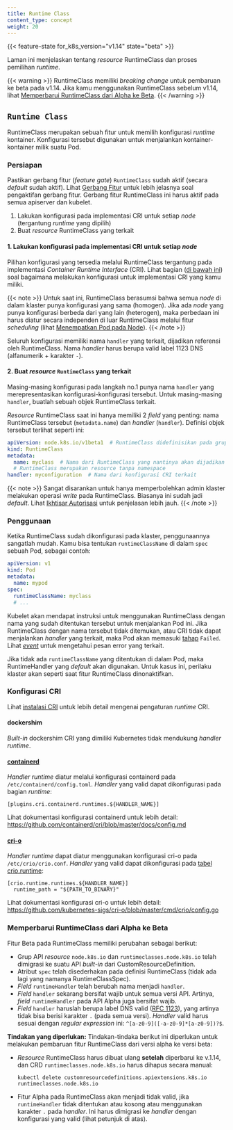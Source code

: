 ```yaml
---
title: Runtime Class
content_type: concept
weight: 20
---
```


<!-- overview -->

{{< feature-state for_k8s_version="v1.14" state="beta" >}}

Laman ini menjelaskan tentang _resource_ RuntimeClass dan proses pemilihan _runtime_.

{{< warning >}}
RuntimeClass memiliki _breaking change_ untuk pembaruan ke beta pada v1.14. Jika kamu menggunakan
RuntimeClass sebelum v1.14, lihat [Memperbarui RuntimeClass dari Alpha ke Beta](#memperbarui-runtimeclass-dari-alpha-ke-beta).
{{< /warning >}}




<!-- body -->

## `Runtime Class`

RuntimeClass merupakan sebuah fitur untuk memilih konfigurasi _runtime_ kontainer. Konfigurasi
tersebut digunakan untuk menjalankan kontainer-kontainer milik suatu Pod.

### Persiapan

Pastikan gerbang fitur (_feature gate_) `RuntimeClass` sudah aktif (secara _default_ sudah aktif).
Lihat [Gerbang Fitur](/docs/reference/command-line-tools-reference/feature-gates/) untuk lebih
jelasnya soal pengaktifan gerbang fitur.
Gerbang fitur RuntimeClass ini harus aktif pada semua apiserver dan kubelet.

1. Lakukan konfigurasi pada implementasi CRI untuk setiap _node_ (tergantung _runtime_ yang dipilih)
2. Buat _resource_ RuntimeClass yang terkait

#### 1. Lakukan konfigurasi pada implementasi CRI untuk setiap _node_

Pilihan konfigurasi yang tersedia melalui RuntimeClass tergantung pada implementasi
_Container Runtime Interface_ (CRI). Lihat bagian ([di bawah ini](#konfigurasi-cri))
soal bagaimana melakukan konfigurasi untuk implementasi CRI yang kamu miliki.

{{< note >}}
Untuk saat ini, RuntimeClass berasumsi bahwa semua _node_ di dalam klaster punya
konfigurasi yang sama (homogen). Jika ada _node_ yang punya konfigurasi berbeda dari
yang lain (heterogen), maka perbedaan ini harus diatur secara independen di luar RuntimeClass
melalui fitur _scheduling_ (lihat [Menempatkan Pod pada Node](/docs/concepts/configuration/assign-pod-node/)).
{{< /note >}}

Seluruh konfigurasi memiliki nama `handler` yang terkait, dijadikan referensi oleh RuntimeClass.
Nama _handler_ harus berupa valid label 1123 DNS (alfanumerik + karakter `-`).

#### 2. Buat _resource_ `RuntimeClass` yang terkait

Masing-masing konfigurasi pada langkah no.1 punya nama `handler` yang merepresentasikan
konfigurasi-konfigurasi tersebut. Untuk masing-masing `handler`, buatlah sebuah objek RuntimeClass terkait.

_Resource_ RuntimeClass saat ini hanya memiliki 2 _field_ yang penting: nama RuntimeClass tersebut
(`metadata.name`) dan _handler_ (`handler`). Definisi objek tersebut terlihat seperti ini:

```yaml
apiVersion: node.k8s.io/v1beta1  # RuntimeClass didefinisikan pada grup API node.k8s.io
kind: RuntimeClass
metadata:
  name: myclass  # Nama dari RuntimeClass yang nantinya akan dijadikan referensi
  # RuntimeClass merupakan resource tanpa namespace
handler: myconfiguration  # Nama dari konfigurasi CRI terkait
```

{{< note >}}
Sangat disarankan untuk hanya memperbolehkan admin klaster melakukan operasi
_write_ pada RuntimeClass. Biasanya ini sudah jadi _default_. Lihat [Ikhtisar
Autorisasi](/docs/reference/access-authn-authz/authorization/) untuk penjelasan lebih jauh.
{{< /note >}}

### Penggunaan

Ketika RuntimeClass sudah dikonfigurasi pada klaster, penggunaannya sangatlah mudah.
Kamu bisa tentukan `runtimeClassName` di dalam `spec` sebuah Pod, sebagai contoh:

```yaml
apiVersion: v1
kind: Pod
metadata:
  name: mypod
spec:
  runtimeClassName: myclass
  # ...
```

Kubelet akan mendapat instruksi untuk menggunakan RuntimeClass dengan nama yang sudah ditentukan tersebut
untuk menjalankan Pod ini. Jika RuntimeClass dengan nama tersebut tidak ditemukan, atau CRI tidak dapat
menjalankan _handler_ yang terkait, maka Pod akan memasuki [tahap](/docs/concepts/workloads/pods/pod-lifecycle/#pod-phase) `Failed`.
Lihat [_event_](/docs/tasks/debug-application-cluster/debug-application-introspection/) untuk mengetahui pesan error yang terkait.

Jika tidak ada `runtimeClassName` yang ditentukan di dalam Pod, maka RuntimeHandler yang _default_ akan digunakan.
Untuk kasus ini, perilaku klaster akan seperti saat fitur RuntimeClass dinonaktifkan.

### Konfigurasi CRI

Lihat [instalasi CRI](/docs/setup/cri/) untuk lebih detail mengenai pengaturan _runtime_ CRI.

#### dockershim

_Built-in_ dockershim CRI yang dimiliki Kubernetes tidak mendukung _handler runtime_.

#### [containerd](https://containerd.io/)

_Handler runtime_ diatur melalui konfigurasi containerd pada `/etc/containerd/config.toml`.
_Handler_ yang valid dapat dikonfigurasi pada bagian _runtime_:

```
[plugins.cri.containerd.runtimes.${HANDLER_NAME}]
```

Lihat dokumentasi konfigurasi containerd untuk lebih detail:
https://github.com/containerd/cri/blob/master/docs/config.md

#### [cri-o](https://cri-o.io/)

_Handler runtime_ dapat diatur menggunakan konfigurasi cri-o pada `/etc/crio/crio.conf`.
_Handler_ yang valid dapat dikonfigurasi pada [tabel crio.runtime](https://github.com/kubernetes-sigs/cri-o/blob/master/docs/crio.conf.5.md#crioruntime-table):

```
[crio.runtime.runtimes.${HANDLER_NAME}]
  runtime_path = "${PATH_TO_BINARY}"
```

Lihat dokumentasi konfigurasi cri-o untuk lebih detail:
https://github.com/kubernetes-sigs/cri-o/blob/master/cmd/crio/config.go


### Memperbarui RuntimeClass dari Alpha ke Beta

Fitur Beta pada RuntimeClass memiliki perubahan sebagai berikut:

- Grup API _resource_ `node.k8s.io` dan `runtimeclasses.node.k8s.io` telah dimigrasi ke suatu
  API _built-in_ dari CustomResourceDefinition.
- Atribut `spec` telah disederhakan pada definisi RuntimeClass (tidak ada lagi yang namanya
  RuntimeClassSpec).
- _Field_ `runtimeHandler` telah berubah nama menjadi `handler`.
- _Field_ `handler` sekarang bersifat wajib untuk semua versi API. Artinya, _field_ `runtimeHandler`
  pada API Alpha juga bersifat wajib.
- _Field_ `handler` haruslah berupa label DNS valid ([RFC 1123](https://tools.ietf.org/html/rfc1123)),
  yang artinya tidak bisa berisi karakter `.` (pada semua versi). _Handler_ valid harus sesuai dengan
  _regular expression_ ini: `^[a-z0-9]([-a-z0-9]*[a-z0-9])?$`.

**Tindakan yang diperlukan:** Tindakan-tindaka berikut ini diperlukan untuk melakukan
pembaruan fitur RuntimeClass dari versi alpha ke versi beta:

- _Resource_ RuntimeClass harus dibuat ulang **setelah** diperbarui ke v.1.14, dan
  CRD `runtimeclasses.node.k8s.io` harus dihapus secara manual:
  ```
  kubectl delete customresourcedefinitions.apiextensions.k8s.io runtimeclasses.node.k8s.io
  ```
- Fitur Alpha pada RuntimeClass akan menjadi tidak valid, jika `runtimeHandler` tidak ditentukan atau
  kosong atau menggunakan karakter `.` pada _handler_. Ini harus dimigrasi ke _handler_ dengan
  konfigurasi yang valid (lihat petunjuk di atas).


